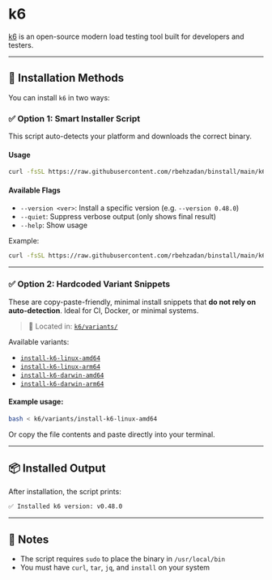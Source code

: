 # k6

[k6](https://github.com/grafana/k6) is an open-source modern load testing tool built for developers and testers.

---

## 🔧 Installation Methods

You can install `k6` in two ways:

### ✅ Option 1: Smart Installer Script

This script auto-detects your platform and downloads the correct binary.

#### Usage

```bash
curl -fsSL https://raw.githubusercontent.com/rbehzadan/binstall/main/k6/install.sh | bash
```

#### Available Flags

* `--version <ver>`: Install a specific version (e.g. `--version 0.48.0`)
* `--quiet`: Suppress verbose output (only shows final result)
* `--help`: Show usage

Example:

```bash
curl -fsSL https://raw.githubusercontent.com/rbehzadan/binstall/main/k6/install.sh | bash -s -- --version 0.47.0
```

---

### ✅ Option 2: Hardcoded Variant Snippets

These are copy-paste-friendly, minimal install snippets that **do not rely on auto-detection**.
Ideal for CI, Docker, or minimal systems.

> 📁 Located in: [`k6/variants/`](./variants/)

Available variants:

* [`install-k6-linux-amd64`](./variants/install-k6-linux-amd64)
* [`install-k6-linux-arm64`](./variants/install-k6-linux-arm64)
* [`install-k6-darwin-amd64`](./variants/install-k6-darwin-amd64)
* [`install-k6-darwin-arm64`](./variants/install-k6-darwin-arm64)

#### Example usage:

```bash
bash < k6/variants/install-k6-linux-amd64
```

Or copy the file contents and paste directly into your terminal.

---

## 📦 Installed Output

After installation, the script prints:

```bash
✅ Installed k6 version: v0.48.0
```

---

## 🔐 Notes

* The script requires `sudo` to place the binary in `/usr/local/bin`
* You must have `curl`, `tar`, `jq`, and `install` on your system

